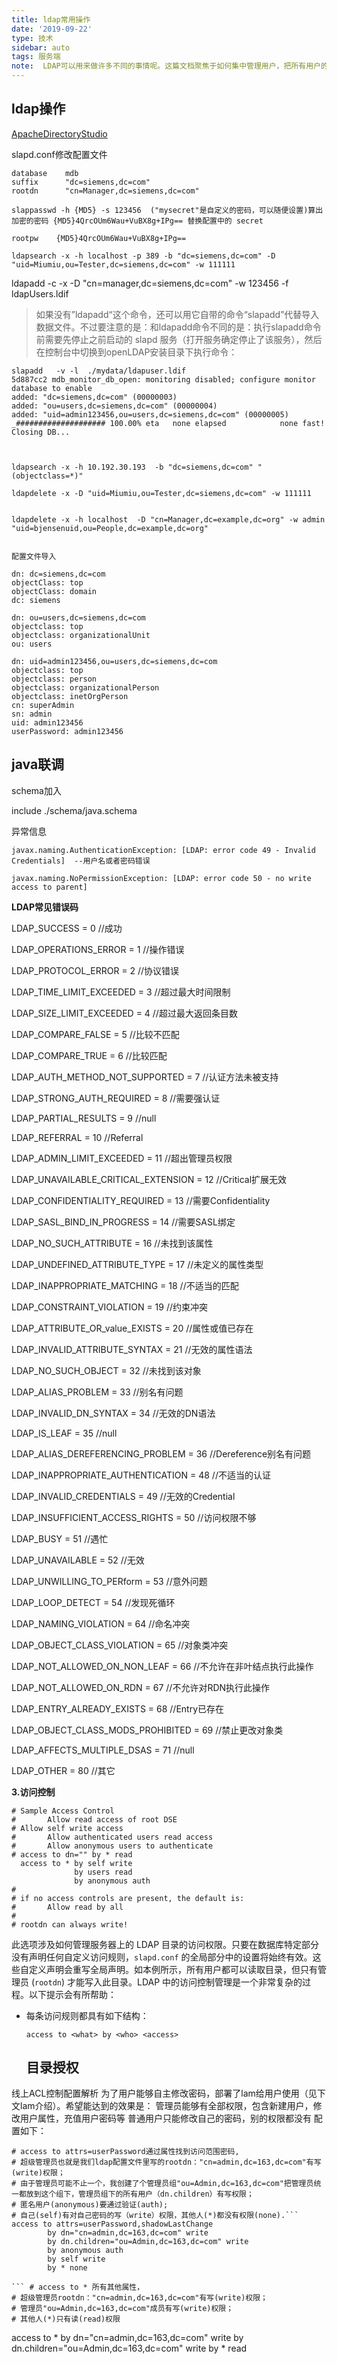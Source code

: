 ```yaml
---
title: ldap常用操作
date: '2019-09-22'
type: 技术
sidebar: auto
tags: 服务端
note:  LDAP可以用来做许多不同的事情呢。这篇文档聚焦于如何集中管理用户，把所有用户的信息保存在统一的LDAP目录里（统一并不意味着只有一台服务器，LDAP是支持高可用性与高冗余性的）
---
```


## ldap操作
 
 

[ApacheDirectoryStudio](http://mirrors.gigenet.com/apache/directory/studio/2.0.0.v20180908-M14/ApacheDirectoryStudio-2.0.0.v20180908-M14-win32.win32.x86_64.exe "ApacheDirectoryStudio")

slapd.conf修改配置文件

```
database	mdb
suffix		"dc=siemens,dc=com"
rootdn		"cn=Manager,dc=siemens,dc=com"

slappasswd -h {MD5} -s 123456  ("mysecret"是自定义的密码，可以随便设置)算出加密的密码 {MD5}4QrcOUm6Wau+VuBX8g+IPg== 替换配置中的 secret

rootpw    {MD5}4QrcOUm6Wau+VuBX8g+IPg==

```


```
ldapsearch -x -h localhost -p 389 -b "dc=siemens,dc=com" -D "uid=Miumiu,ou=Tester,dc=siemens,dc=com" -w 111111
```

ldapadd -c -x -D "cn=manager,dc=siemens,dc=com" -w 123456 -f ldapUsers.ldif

> 如果没有”ldapadd“这个命令，还可以用它自带的命令“slapadd”代替导入数据文件。不过要注意的是：和ldapadd命令不同的是：执行slapadd命令前需要先停止之前启动的 slapd 服务（打开服务确定停止了该服务），然后在控制台中切换到openLDAP安装目录下执行命令：

```
slapadd   -v -l  ./mydata/ldapuser.ldif
5d887cc2 mdb_monitor_db_open: monitoring disabled; configure monitor database to enable
added: "dc=siemens,dc=com" (00000003)
added: "ou=users,dc=siemens,dc=com" (00000004)
added: "uid=admin123456,ou=users,dc=siemens,dc=com" (00000005)
_#################### 100.00% eta   none elapsed            none fast!
Closing DB...

 

ldapsearch -x -h 10.192.30.193  -b "dc=siemens,dc=com" "(objectclass=*)"

ldapdelete -x -D "uid=Miumiu,ou=Tester,dc=siemens,dc=com" -w 111111 


ldapdelete -x -h localhost  -D "cn=Manager,dc=example,dc=org" -w admin  "uid=bjensenuid,ou=People,dc=example,dc=org"
 

```

```pr
配置文件导入

dn: dc=siemens,dc=com
objectClass: top
objectClass: domain
dc: siemens

dn: ou=users,dc=siemens,dc=com
objectclass: top
objectclass: organizationalUnit
ou: users

dn: uid=admin123456,ou=users,dc=siemens,dc=com
objectclass: top
objectclass: person
objectclass: organizationalPerson
objectclass: inetOrgPerson
cn: superAdmin
sn: admin
uid: admin123456
userPassword: admin123456
```

## java联调

schema加入

include  ./schema/java.schema

异常信息

```
javax.naming.AuthenticationException: [LDAP: error code 49 - Invalid Credentials]  --用户名或者密码错误

javax.naming.NoPermissionException: [LDAP: error code 50 - no write access to parent]
```

**LDAP常见错误码**

LDAP_SUCCESS = 0 //成功

LDAP_OPERATIONS_ERROR = 1 //操作错误

LDAP_PROTOCOL_ERROR = 2 //协议错误

LDAP_TIME_LIMIT_EXCEEDED = 3 //超过最大时间限制

LDAP_SIZE_LIMIT_EXCEEDED = 4 //超过最大返回条目数

LDAP_COMPARE_FALSE = 5 //比较不匹配

LDAP_COMPARE_TRUE = 6 //比较匹配

LDAP_AUTH_METHOD_NOT_SUPPORTED = 7 //认证方法未被支持

LDAP_STRONG_AUTH_REQUIRED = 8 //需要强认证

LDAP_PARTIAL_RESULTS = 9 //null

LDAP_REFERRAL = 10 //Referral

LDAP_ADMIN_LIMIT_EXCEEDED = 11 //超出管理员权限

LDAP_UNAVAILABLE_CRITICAL_EXTENSION = 12 //Critical扩展无效

LDAP_CONFIDENTIALITY_REQUIRED = 13 //需要Confidentiality

LDAP_SASL_BIND_IN_PROGRESS = 14 //需要SASL绑定

LDAP_NO_SUCH_ATTRIBUTE = 16 //未找到该属性

LDAP_UNDEFINED_ATTRIBUTE_TYPE = 17 //未定义的属性类型

LDAP_INAPPROPRIATE_MATCHING = 18 //不适当的匹配

LDAP_CONSTRAINT_VIOLATION = 19 //约束冲突

LDAP_ATTRIBUTE_OR_value_EXISTS = 20 //属性或值已存在

LDAP_INVALID_ATTRIBUTE_SYNTAX = 21 //无效的属性语法

LDAP_NO_SUCH_OBJECT = 32 //未找到该对象

LDAP_ALIAS_PROBLEM = 33 //别名有问题

LDAP_INVALID_DN_SYNTAX = 34 //无效的DN语法

LDAP_IS_LEAF = 35 //null

LDAP_ALIAS_DEREFERENCING_PROBLEM = 36 //Dereference别名有问题

LDAP_INAPPROPRIATE_AUTHENTICATION = 48 //不适当的认证

LDAP_INVALID_CREDENTIALS = 49 //无效的Credential

LDAP_INSUFFICIENT_ACCESS_RIGHTS = 50 //访问权限不够

LDAP_BUSY = 51 //遇忙

LDAP_UNAVAILABLE = 52 //无效

LDAP_UNWILLING_TO_PERform = 53 //意外问题

LDAP_LOOP_DETECT = 54 //发现死循环

LDAP_NAMING_VIOLATION = 64 //命名冲突

LDAP_OBJECT_CLASS_VIOLATION = 65 //对象类冲突

LDAP_NOT_ALLOWED_ON_NON_LEAF = 66 //不允许在非叶结点执行此操作

LDAP_NOT_ALLOWED_ON_RDN = 67 //不允许对RDN执行此操作

LDAP_ENTRY_ALREADY_EXISTS = 68 //Entry已存在

LDAP_OBJECT_CLASS_MODS_PROHIBITED = 69 //禁止更改对象类

LDAP_AFFECTS_MULTIPLE_DSAS = 71 //null

LDAP_OTHER = 80 //其它



**3.访问控制**

```
# Sample Access Control
#       Allow read access of root DSE
# Allow self write access
#       Allow authenticated users read access
#       Allow anonymous users to authenticate
# access to dn="" by * read
  access to * by self write
              by users read
              by anonymous auth
#
# if no access controls are present, the default is:
#       Allow read by all
#
# rootdn can always write!
```

此选项涉及如何管理服务器上的 LDAP 目录的访问权限。只要在数据库特定部分没有声明任何自定义访问规则，`slapd.conf` 的全局部分中的设置将始终有效。这些自定义声明会重写全局声明。如本例所示，所有用户都可以读取目录，但只有管理员 (`rootdn`) 才能写入此目录。LDAP 中的访问控制管理是一个非常复杂的过程。以下提示会有所帮助：



- 每条访问规则都具有如下结构：

  ```ldif
  access to <what> by <who> <access>
  ```

  ## 目录授权

线上ACL控制配置解析
为了用户能够自主修改密码，部署了lam给用户使用（见下文lam介绍）。希望能达到的效果是：
管理员能够有全部权限，包含新建用户，修改用户属性，充值用户密码等
普通用户只能修改自己的密码，别的权限都没有
配置如下：
``` 
# access to attrs=userPassword通过属性找到访问范围密码,
# 超级管理员也就是我们ldap配置文件里写的rootdn："cn=admin,dc=163,dc=com"有写(write)权限；
# 由于管理员可能不止一个，我创建了个管理员组"ou=Admin,dc=163,dc=com"把管理员统一都放到这个组下，管理员组下的所有用户（dn.children）有写权限；
# 匿名用户(anonymous)要通过验证(auth);
# 自己(self)有对自己密码的写（write）权限，其他人(*)都没有权限(none).```
access to attrs=userPassword,shadowLastChange
        by dn="cn=admin,dc=163,dc=com" write
        by dn.children="ou=Admin,dc=163,dc=com" write
        by anonymous auth
        by self write
        by * none

``` # access to * 所有其他属性，
# 超级管理员rootdn："cn=admin,dc=163,dc=com"有写(write)权限；
# 管理员"ou=Admin,dc=163,dc=com"成员有写(write)权限；
# 其他人(*)只有读(read)权限 
```
access to *
        by dn="cn=admin,dc=163,dc=com" write
        by dn.children="ou=Admin,dc=163,dc=com" write
        by * read

<Vssue title='测试' />